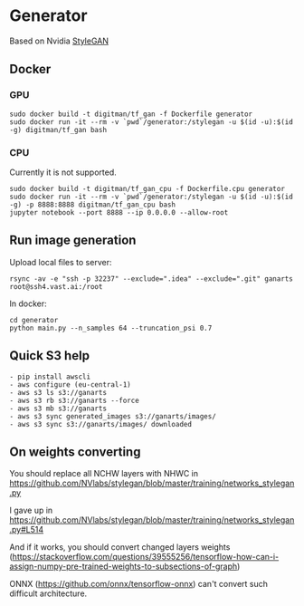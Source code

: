 # Generator 
Based on Nvidia [StyleGAN](https://github.com/NVlabs/stylegan)
## Docker
### GPU
```
sudo docker build -t digitman/tf_gan -f Dockerfile generator
sudo docker run -it --rm -v `pwd`/generator:/stylegan -u $(id -u):$(id -g) digitman/tf_gan bash
```

### CPU
Currently it is not supported.
```
sudo docker build -t digitman/tf_gan_cpu -f Dockerfile.cpu generator
sudo docker run -it --rm -v `pwd`/generator:/stylegan -u $(id -u):$(id -g) -p 8888:8888 digitman/tf_gan_cpu bash
jupyter notebook --port 8888 --ip 0.0.0.0 --allow-root
```
## Run image generation 
Upload local files to server:
```
rsync -av -e "ssh -p 32237" --exclude=".idea" --exclude=".git" ganarts root@ssh4.vast.ai:/root
```

In docker:
```
cd generator
python main.py --n_samples 64 --truncation_psi 0.7
```

## Quick S3 help
```
- pip install awscli
- aws configure (eu-central-1)
- aws s3 ls s3://ganarts
- aws s3 rb s3://ganarts --force
- aws s3 mb s3://ganarts
- aws s3 sync generated_images s3://ganarts/images/
- aws s3 sync s3://ganarts/images/ downloaded
```

## On weights converting
You should replace all NCHW layers with NHWC in 
https://github.com/NVlabs/stylegan/blob/master/training/networks_stylegan.py

I gave up in https://github.com/NVlabs/stylegan/blob/master/training/networks_stylegan.py#L514

And if it works, you should convert changed layers weights (https://stackoverflow.com/questions/39555256/tensorflow-how-can-i-assign-numpy-pre-trained-weights-to-subsections-of-graph)

ONNX (https://github.com/onnx/tensorflow-onnx) can't convert such difficult architecture.
